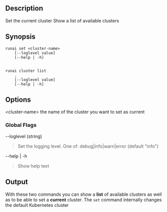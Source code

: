 ## Description

Set the current cluster
Show a list of available clusters

## Synopsis

    runai set <cluster-name>
        [--loglevel value] 
        [--help | -h]

    
    runai cluster list
        .
        [--loglevel value] 
        [--help | -h]

## Options

<cluster-name\> the name of the cluster you want to set as current


### Global Flags

--loglevel (string)

> Set the logging level. One of: debug|info|warn|error (default "info")


--help | -h

>  Show help text

## Output

With these two commands you can show a __list__ of available clusters as well as to be able to set a __current__ cluster. The ``set`` command internally changes the default Kubernetes cluster

